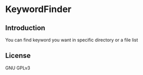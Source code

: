 # KeywordFinder
## Introduction
You can find keyword you want in specific directory or a file list 

## License  
GNU GPLv3
